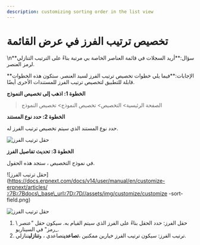 ```yaml
---
description: customizing sorting order in the list view
---
```


# تخصيص ترتيب الفرز في عرض القائمة

\n\*\*سؤال:\*\*أريد السجلات في قائمة العناصر الخاصة بي مرتبة بناءً على الترتيب التنازلي لرمز العنصر.

\*\*الإجابات:\*\*فيما يلي خطوات تخصيص ترتيب الفرز لسيد العنصر. ستكون هذه الخطوات قابلة للتطبيق لتخصيص ترتيب الفرز للمستندات الأخرى أيضًا.

**الخطوة 1: اذهب إلى تخصيص النموذج**

> الصفحة الرئيسية> التخصيص> تخصيص النموذج> تخصيص النموذج

**الخطوة 2: حدد نوع المستند**

حدد نوع المستند الذي سيتم تخصيص ترتيب الفرز له.

![حقل ترتيب الفرز](https://docs.erpnext.com/files/customize-sorting-order-2.png)

**الخطوة 3: تحديث تفاصيل الفرز**

في نموذج التخصيص ، ستجد هذه الحقول.

!\[حقل ترتيب الفرز]\(https://docs.erpnext.com/docs/v14/user/manual/en/customize-erpnext/articles/٪7B٪7Bdocs\_base\_url٪7D٪7D//assets/img/customize/customize -sort-field.png)

![حقل ترتيب الفرز](https://docs.erpnext.com/files/customize-sorting-order-1.png)

1. حقل الفرز: حدد الحقل بناءً على الفرز الذي سيتم القيام به. سيكون حقل "عنصر \ \_رمز" في السيناريو.
2. ترتيب الفرز: سيكون ترتيب الفرز خيارين ممكنين ،**تصاعدي**تصاعدي ، و**تنازلي**تنازلي.
